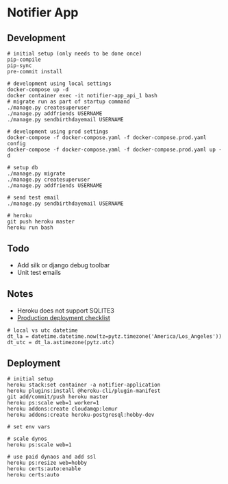 # Notifier App

## Development

```
# initial setup (only needs to be done once)
pip-compile
pip-sync
pre-commit install

# development using local settings
docker-compose up -d
docker container exec -it notifier-app_api_1 bash
# migrate run as part of startup command
./manage.py createsuperuser
./manage.py addfriends USERNAME
./manage.py sendbirthdayemail USERNAME

# development using prod settings
docker-compose -f docker-compose.yaml -f docker-compose.prod.yaml config
docker-compose -f docker-compose.yaml -f docker-compose.prod.yaml up -d

# setup db
./manage.py migrate
./manage.py createsuperuser
./manage.py addfriends USERNAME

# send test email
./manage.py sendbirthdayemail USERNAME

# heroku
git push heroku master
heroku run bash
```

## Todo

- Add silk or django debug toolbar
- Unit test emails

## Notes

- Heroku does not support SQLITE3
- [Production deployment checklist](https://testdriven.io/blog/production-django-deployments-on-heroku/)

```
# local vs utc datetime
dt_la = datetime.datetime.now(tz=pytz.timezone('America/Los_Angeles'))
dt_utc = dt_la.astimezone(pytz.utc)
```

## Deployment

```
# initial setup
heroku stack:set container -a notifier-application
heroku plugins:install @heroku-cli/plugin-manifest
git add/commit/push heroku master
heroku ps:scale web=1 worker=1
heroku addons:create cloudamqp:lemur
heroku addons:create heroku-postgresql:hobby-dev

# set env vars

# scale dynos
heroku ps:scale web=1

# use paid dynaos and add ssl
heroku ps:resize web=hobby
heroku certs:auto:enable
heroku certs:auto
```
